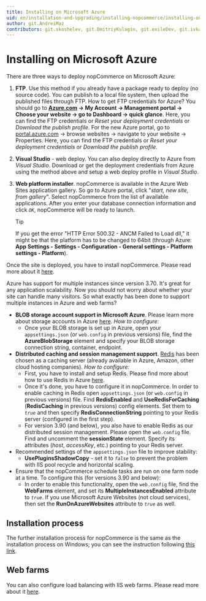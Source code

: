 ```yaml
---
title: Installing on Microsoft Azure
uid: en/installation-and-upgrading/installing-nopcommerce/installing-on-microsoft-azure
author: git.AndreiMaz
contributors: git.skoshelev, git.DmitriyKulagin, git.exileDev, git.ivkadp, git.mariannk
---
```


# Installing on Microsoft Azure

There are three ways to deploy nopCommerce on Microsoft Azure:

1. **FTP**. Use this method if you already have a package ready to deploy (no source code). You can publish to a local file system, then upload the published files through FTP.
  How to get FTP credentials for Azure? You should go to **[Azure.com](https://azure.microsoft.com/) → My Account → Management portal → Choose your website → go to Dashboard → quick glance**. Here, you can find the FTP credentials or *Reset your deployment credentials* or *Download the publish profile*.
  For the new Azure portal, go to [portal.azure.com](http://portal.azure.com/) → browse websites → navigate to your website → Properties. Here, you can find the FTP credentials or *Reset your deployment credentials* or *Download the publish profile*.

1. **Visual Studio** - web deploy. You can also deploy directly to Azure from *Visual Studio*. Download or get the deployment credentials from Azure using the method above and setup a web deploy profile in *Visual Studio*.

1. **Web platform installer**. nopCommerce is available in the Azure Web Sites application gallery. So go to Azure portal, click "*start, new site, from gallery*".  Select nopCommerce from the list of available applications. After you enter your database connection information and click *`OK`*, nopCommerce will be ready to launch.

    >[!TIP]
    >
    > If you get the error "HTTP Error 500.32 - ANCM Failed to Load dll," it might be that the platform has to be changed to 64bit (through Azure: **App Settings - Settings - Configuration - General settings - Platform settings - Platform**).

Once the site is deployed, you have to install nopCommerce. Please read more about it [here](xref:en/installation-and-upgrading/installing-nopcommerce/index).

Azure has support for multiple instances since version 3.70. It's great for any application scalability. Now you should not worry about whether your site can handle many visitors. So what exactly has been done to support multiple instances in Azure and web farms?

* **BLOB storage account support in Microsoft Azure**. Please learn more about storage accounts in Azure [here](https://azure.microsoft.com/documentation/articles/storage-introduction/). *How to configure:*
  * Once your BLOB storage is set up in Azure, open your `appsettings.json` (or `web.config` in previous versions) file, find the **AzureBlobStorage** element and specify your BLOB storage connection string, container, endpoint.
* **Distributed caching and session management support**. [Redis](http://redis.io/) has been chosen as a caching server (already available in Azure, Amazon, other cloud hosting companies). *How to configure:*
  * First, you have to install and setup Redis. Please find more about how to use Redis in Azure [here](https://azure.microsoft.com/documentation/articles/cache-dotnet-how-to-use-azure-redis-cache/).
  * Once it's done, you have to configure it in nopCommerce. In order to enable caching in Redis open `appsettings.json` (or `web.config` in previous versions) file. Find **RedisEnabled** and **UseRedisForCaching** (**RedisCaching** in previous versions) config elements. Set them to *`true`* and then specify **RedisConnectionString** pointing to your Redis server (configured in the first step).
  * For version 3.90 (and below), you also have to enable Redis as our distributed session management. Please open the `web.config` file. Find and uncomment the **sessionState** element. Specify its attributes (*host*, *accessKey*, etc.) pointing to your Redis server.
* Recommended settings of the `appsettings.json` file to improve stability:
  * **UsePluginsShadowCopy** - set it to *`false`* to prevent the problem with IIS pool recycle and horizontal scaling.
* Ensure that the nopCommerce schedule tasks are run on one farm node at a time. To configure this (for versions 3.90 and below):
  * In order to enable this functionality, open the `web.config` file, find the **WebFarms** element, and set its **MultipleInstancesEnabled** attribute to *`true`*. If you use Microsoft Azure Websites (not cloud services), then set the **RunOnAzureWebsites** attribute to *`true`* as well.

## Installation process

The further installation process for nopCommerce is the same as the installation process on Windows; you can see the instruction following [this link](xref:en/installation-and-upgrading/installing-nopcommerce/installing-on-windows#install-nopcommerce).

## Web farms

You can also configure load balancing with IIS web farms. Please read more about it [here](xref:en/installation-and-upgrading/installing-nopcommerce/web-farms).
